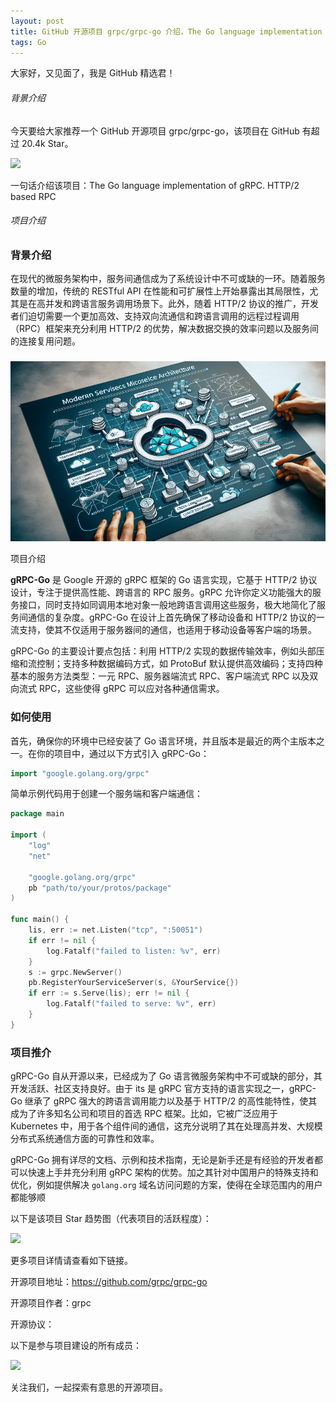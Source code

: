 ```yaml
---
layout: post
title: GitHub 开源项目 grpc/grpc-go 介绍，The Go language implementation of gRPC. HTTP/2 based RPC
tags: Go
---
```


大家好，又见面了，我是 GitHub 精选君！

###### 背景介绍

今天要给大家推荐一个 GitHub 开源项目 grpc/grpc-go，该项目在 GitHub 有超过 20.4k Star。

![](https://stats.deeptrain.net/repo/grpc/grpc-go/?theme=light)

一句话介绍该项目：The Go language implementation of gRPC. HTTP/2 based RPC





###### 项目介绍

### 背景介绍

在现代的微服务架构中，服务间通信成为了系统设计中不可或缺的一环。随着服务数量的增加，传统的 RESTful API 在性能和可扩展性上开始暴露出其局限性，尤其是在高并发和跨语言服务调用场景下。此外，随着 HTTP/2 协议的推广，开发者们迫切需要一个更加高效、支持双向流通信和跨语言调用的远程过程调用（RPC）框架来充分利用 HTTP/2 的优势，解决数据交换的效率问题以及服务间的连接复用问题。

### 

![](https://raw.githubusercontent.com/ZhuPeng/pic/master/mac/compress_tmp-a2a3b99f6981f93d60ffdf727e70d3a1.png)

项目介绍

**gRPC-Go** 是 Google 开源的 gRPC 框架的 Go 语言实现，它基于 HTTP/2 协议设计，专注于提供高性能、跨语言的 RPC 服务。gRPC 允许你定义功能强大的服务接口，同时支持如同调用本地对象一般地跨语言调用这些服务，极大地简化了服务间通信的复杂度。gRPC-Go 在设计上首先确保了移动设备和 HTTP/2 协议的一流支持，使其不仅适用于服务器间的通信，也适用于移动设备等客户端的场景。

gRPC-Go 的主要设计要点包括：利用 HTTP/2 实现的数据传输效率，例如头部压缩和流控制；支持多种数据编码方式，如 ProtoBuf 默认提供高效编码；支持四种基本的服务方法类型：一元 RPC、服务器端流式 RPC、客户端流式 RPC 以及双向流式 RPC，这些使得 gRPC 可以应对各种通信需求。

### 如何使用

首先，确保你的环境中已经安装了 Go 语言环境，并且版本是最近的两个主版本之一。在你的项目中，通过以下方式引入 gRPC-Go：

```go
import "google.golang.org/grpc"
```

简单示例代码用于创建一个服务端和客户端通信：

```go
package main

import (
    "log"
    "net"

    "google.golang.org/grpc"
    pb "path/to/your/protos/package"
)

func main() {
    lis, err := net.Listen("tcp", ":50051")
    if err != nil {
        log.Fatalf("failed to listen: %v", err)
    }
    s := grpc.NewServer()
    pb.RegisterYourServiceServer(s, &YourService{})
    if err := s.Serve(lis); err != nil {
        log.Fatalf("failed to serve: %v", err)
    }
}
```

### 项目推介

gRPC-Go 自从开源以来，已经成为了 Go 语言微服务架构中不可或缺的部分，其开发活跃、社区支持良好。由于 its 是 gRPC 官方支持的语言实现之一，gRPC-Go 继承了 gRPC 强大的跨语言调用能力以及基于 HTTP/2 的高性能特性，使其成为了许多知名公司和项目的首选 RPC 框架。比如，它被广泛应用于 Kubernetes 中，用于各个组件间的通信，这充分说明了其在处理高并发、大规模分布式系统通信方面的可靠性和效率。

gRPC-Go 拥有详尽的文档、示例和技术指南，无论是新手还是有经验的开发者都可以快速上手并充分利用 gRPC 架构的优势。加之其针对中国用户的特殊支持和优化，例如提供解决 `golang.org` 域名访问问题的方案，使得在全球范围内的用户都能够顺

以下是该项目 Star 趋势图（代表项目的活跃程度）：

![](https://api.star-history.com/svg?repos=grpc/grpc-go&type=Timeline)

更多项目详情请查看如下链接。

开源项目地址：https://github.com/grpc/grpc-go 

开源项目作者：grpc

开源协议：

以下是参与项目建设的所有成员：

![](https://contrib.rocks/image?repo=grpc/grpc-go)

关注我们，一起探索有意思的开源项目。

